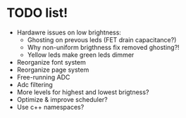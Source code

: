 # TODO list!

- Hardawre issues on low brightness:
  - Ghosting on prevous leds (FET drain capacitance?)
  - Why non-uniform brigthness fix removed ghosting?!
  - Yellow leds make green leds dimmer
- Reorganize font system
- Reorganize page system
- Free-running ADC
- Adc filtering
- More levels for highest and lowest brigtness?
- Optimize & improve scheduler?
- Use c++ namespaces?
